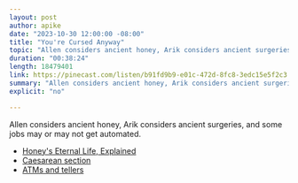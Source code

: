 ```yaml
---
layout: post
author: apike
date: "2023-10-30 12:00:00 -08:00"
title: "You're Cursed Anyway"
topic: "Allen considers ancient honey, Arik considers ancient surgeries, and some jobs may or may not get automated."
duration: "00:38:24"
length: 18479401
link: https://pinecast.com/listen/b91fd9b9-e01c-472d-8fc8-3edc15e5f2c3.mp3
summary: "Allen considers ancient honey, Arik considers ancient surgeries, and some jobs may or may not get automated."
explicit: "no"

---
```


Allen considers ancient honey, Arik considers ancient surgeries, and some jobs may or may not get automated.

- [Honey's Eternal Life, Explained](https://www.discovermagazine.com/planet-earth/honeys-eternal-shelf-life-explained)
- [Caesarean section](https://en.wikipedia.org/wiki/Caesarean_section)
- [ATMs and tellers](https://twitter.com/patio11/status/1181062074316681216?s=61&t=0EKriAKBB5RqdgCqYrNrhQ)
  
